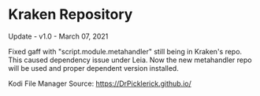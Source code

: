# Kraken Repository

Update - v1.0 - March 07, 2021

Fixed gaff with "script.module.metahandler" still being in Kraken's repo.  This caused
dependency issue under Leia.  Now the new metahandler repo will be used and proper
dependent version installed.

Kodi File Manager Source:
https://DrPicklerick.github.io/








